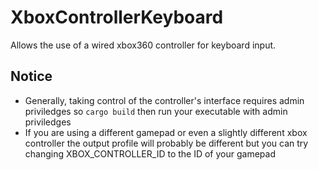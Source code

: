 # XboxControllerKeyboard
Allows the use of a wired xbox360 controller for keyboard input.

## Notice
- Generally, taking control of the controller's interface requires admin priviledges so `cargo build` then run your executable with admin priviledges
- If you are using a different gamepad or even a slightly different xbox controller the output profile will probably be different but you can try changing XBOX_CONTROLLER_ID to the ID of your gamepad
